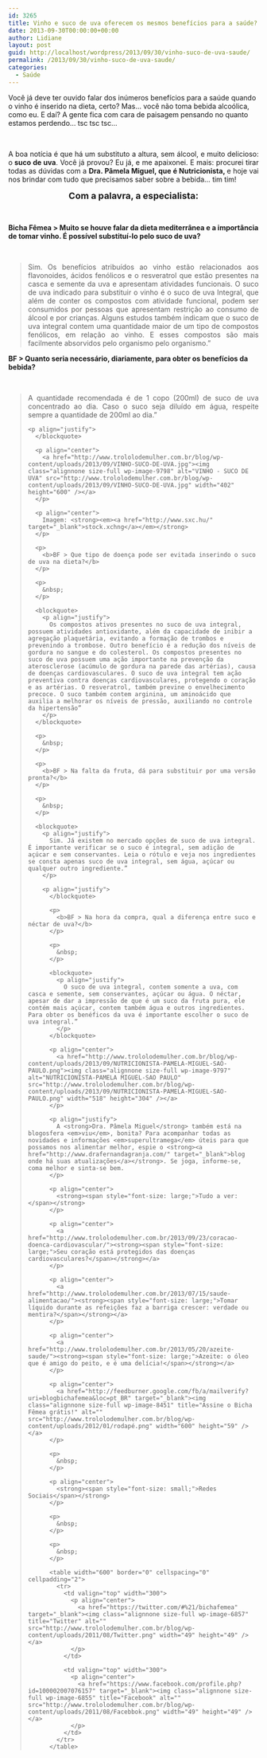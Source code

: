 ```yaml
---
id: 3265
title: Vinho e suco de uva oferecem os mesmos benefícios para a saúde?
date: 2013-09-30T00:00:00+00:00
author: Lidiane
layout: post
guid: http://localhost/wordpress/2013/09/30/vinho-suco-de-uva-saude/
permalink: /2013/09/30/vinho-suco-de-uva-saude/
categories:
  - Saúde
---
```

Você já deve ter ouvido falar dos inúmeros benefícios para a saúde quando o vinho é inserido na dieta, certo? Mas… você não toma bebida alcoólica, como eu. E daí? A gente fica com cara de paisagem pensando no quanto estamos perdendo… tsc tsc tsc…

&nbsp;

<p align="justify">
  A boa notícia é que há um substituto a altura, sem álcool, e muito delicioso: o<strong> suco de uva</strong>. Você já provou? Eu já, e me apaixonei. E mais: procurei tirar todas as dúvidas com a <strong>Dra. Pâmela Miguel, que é Nutricionista, </strong>e hoje vai nos brindar com tudo que precisamos saber sobre a bebida… tim tim!
</p>

<!--more-->

<p align="center">
  <strong><span style="font-size: large;">Com a palavra, a especialista:</span></strong>
</p>

&nbsp;

**Bicha Fêmea > Muito se houve falar da dieta mediterrânea e a importância de tomar vinho. É possível substituí-lo pelo suco de uva?**

&nbsp;

> <p align="justify">
>   Sim. Os benefícios atribuídos ao vinho estão relacionados aos flavonoides, ácidos fenólicos e o resveratrol que estão presentes na casca e semente da uva e apresentam atividades funcionais. O suco de uva indicado para substituir o vinho é o suco de uva Integral, que além de conter os compostos com atividade funcional, podem ser consumidos por pessoas que apresentam restrição ao consumo de álcool e por crianças. Alguns estudos também indicam que o suco de uva integral contem uma quantidade maior de um tipo de compostos fenólicos, em relação ao vinho. E esses compostos são mais facilmente absorvidos pelo organismo pelo organismo.”
> </p>
> 
> <p align="justify">
>   </blockquote> 
>   
>   <p>
>     <b>BF > Quanto seria necessário, diariamente, para obter os benefícios da bebida?</b>
>   </p>
>   
>   <p>
>     &nbsp;
>   </p>
>   
>   <blockquote>
>     <p align="justify">
>       A quantidade recomendada é de 1 copo (200ml) de suco de uva concentrado ao dia. Caso o suco seja diluído em água, respeite sempre a quantidade de 200ml ao dia.”
>     </p>
>     
>     <p align="justify">
>       </blockquote> 
>       
>       <p align="center">
>         <a href="http://www.trololodemulher.com.br/blog/wp-content/uploads/2013/09/VINHO-SUCO-DE-UVA.jpg"><img class="alignnone size-full wp-image-9798" alt="VINHO - SUCO DE UVA" src="http://www.trololodemulher.com.br/blog/wp-content/uploads/2013/09/VINHO-SUCO-DE-UVA.jpg" width="402" height="600" /></a>
>       </p>
>       
>       <p align="center">
>         Imagem: <strong><em><a href="http://www.sxc.hu/" target="_blank">stock.xchng</a></em></strong>
>       </p>
>       
>       <p>
>         <b>BF > Que tipo de doença pode ser evitada inserindo o suco de uva na dieta?</b>
>       </p>
>       
>       <p>
>         &nbsp;
>       </p>
>       
>       <blockquote>
>         <p align="justify">
>           Os compostos ativos presentes no suco de uva integral, possuem atividades antioxidante, além da capacidade de inibir a agregação plaquetária, evitando a formação de trombos e prevenindo a trombose. Outro benefício é a redução dos níveis de gordura no sangue e do colesterol. Os compostos presentes no suco de uva possuem uma ação importante na prevenção da aterosclerose (acúmulo de gordura na parede das artérias), causa de doenças cardiovasculares. O suco de uva integral tem ação preventiva contra doenças cardiovasculares, protegendo o coração e as artérias. O resveratrol, também previne o envelhecimento precoce. O suco também contem arginina, um aminoácido que auxilia a melhorar os níveis de pressão, auxiliando no controle da hipertensão”
>         </p>
>       </blockquote>
>       
>       <p>
>         &nbsp;
>       </p>
>       
>       <p>
>         <b>BF > Na falta da fruta, dá para substituir por uma versão pronta?</b>
>       </p>
>       
>       <p>
>         &nbsp;
>       </p>
>       
>       <blockquote>
>         <p align="justify">
>           Sim. Já existem no mercado opções de suco de uva integral. É importante verificar se o suco é integral, sem adição de açúcar e sem conservantes. Leia o rótulo e veja nos ingredientes se consta apenas suco de uva integral, sem água, açúcar ou qualquer outro ingrediente.”
>         </p>
>         
>         <p align="justify">
>           </blockquote> 
>           
>           <p>
>             <b>BF > Na hora da compra, qual a diferença entre suco e néctar de uva?</b>
>           </p>
>           
>           <p>
>             &nbsp;
>           </p>
>           
>           <blockquote>
>             <p align="justify">
>               O suco de uva integral, contem somente a uva, com casca e semente, sem conservantes, açúcar ou água. O néctar, apesar de dar a impressão de que é um suco da fruta pura, ele contém mais açúcar, contem também água e outros ingredientes. Para obter os benéficos da uva é importante escolher o suco de uva integral.”
>             </p>
>           </blockquote>
>           
>           <p align="center">
>             <a href="http://www.trololodemulher.com.br/blog/wp-content/uploads/2013/09/NUTRICIONISTA-PAMELA-MIGUEL-SAO-PAULO.png"><img class="alignnone size-full wp-image-9797" alt="NUTRICIONISTA-PAMELA MIGUEL-SAO PAULO" src="http://www.trololodemulher.com.br/blog/wp-content/uploads/2013/09/NUTRICIONISTA-PAMELA-MIGUEL-SAO-PAULO.png" width="518" height="304" /></a>
>           </p>
>           
>           <p align="justify">
>             A <strong>Dra. Pâmela Miguel</strong> também está na blogosfera <em>viu</em>, bonita? Para acompanhar todas as novidades e informações <em>superultramega</em> úteis para que possamos nos alimentar melhor, espie o <strong><a href="http://www.drafernandagranja.com/" target="_blank">blog onde há suas atualizações</a></strong>. Se joga, informe-se, coma melhor e sinta-se bem.
>           </p>
>           
>           <p align="center">
>             <strong><span style="font-size: large;">Tudo a ver:</span></strong>
>           </p>
>           
>           <p align="center">
>             <a href="http://www.trololodemulher.com.br/2013/09/23/coracao-doenca-cardiovascular/"><strong><span style="font-size: large;">Seu coração está protegidos das doenças cardiovasculares?</span></strong></a>
>           </p>
>           
>           <p align="center">
>             <a href="http://www.trololodemulher.com.br/2013/07/15/saude-alimentacao/"><strong><span style="font-size: large;">Tomar líquido durante as refeições faz a barriga crescer: verdade ou mentira?</span></strong></a>
>           </p>
>           
>           <p align="center">
>             <a href="http://www.trololodemulher.com.br/2013/05/20/azeite-saude/"><strong><span style="font-size: large;">Azeite: o óleo que é amigo do peito, e é uma delícia!</span></strong></a>
>           </p>
>           
>           <p align="center">
>             <a href="http://feedburner.google.com/fb/a/mailverify?uri=blogbichafemea&loc=pt_BR" target="_blank"><img class="alignnone size-full wp-image-8451" title="Assine o Bicha Fêmea grátis!" alt="" src="http://www.trololodemulher.com.br/blog/wp-content/uploads/2012/01/rodapé.png" width="600" height="59" /></a>
>           </p>
>           
>           <p>
>             &nbsp;
>           </p>
>           
>           <p align="center">
>             <strong><span style="font-size: small;">Redes Sociais</span></strong>
>           </p>
>           
>           <p>
>             &nbsp;
>           </p>
>           
>           <p>
>             &nbsp;
>           </p>
>           
>           <table width="600" border="0" cellspacing="0" cellpadding="2">
>             <tr>
>               <td valign="top" width="300">
>                 <p align="center">
>                   <a href="https://twitter.com/#%21/bichafemea" target="_blank"><img class="alignnone size-full wp-image-6857" title="Twitter" alt="" src="http://www.trololodemulher.com.br/blog/wp-content/uploads/2011/08/Twitter.png" width="49" height="49" /></a>
>                 </p>
>               </td>
>               
>               <td valign="top" width="300">
>                 <p align="center">
>                   <a href="https://www.facebook.com/profile.php?id=100002007076157" target="_blank"><img class="alignnone size-full wp-image-6855" title="Facebook" alt="" src="http://www.trololodemulher.com.br/blog/wp-content/uploads/2011/08/Facebbok.png" width="49" height="49" /></a>
>                 </p>
>               </td>
>             </tr>
>           </table>